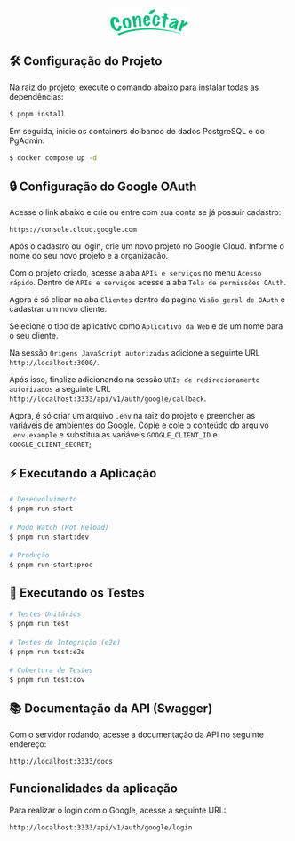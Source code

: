 <p align="center">
  <a href="https://www.conectarapp.com.br/" target="blank"><img src="./conectar-logo.png" alt="Conéctar Logo" /></a>
</p>

## 🛠️ Configuração do Projeto

Na raiz do projeto, execute o comando abaixo para instalar todas as dependências:
```bash
$ pnpm install
```

Em seguida, inicie os containers do banco de dados PostgreSQL e do PgAdmin:
```bash
$ docker compose up -d
```

## 🔒 Configuração do Google OAuth

Acesse o link abaixo e crie ou entre com sua conta se já possuir cadastro:
```
https://console.cloud.google.com
```
Após o cadastro ou login, crie um novo projeto no Google Cloud. Informe o nome do seu novo projeto e a organização.

Com o projeto criado, acesse a aba `APIs e serviços` no menu `Acesso rápido`. Dentro de `APIs e serviços` acesse a aba `Tela de permissões OAuth`. 

Agora é só clicar na aba `Clientes` dentro da página `Visão geral de OAuth` e cadastrar um novo cliente. 

Selecione o tipo de aplicativo como `Aplicativo da Web` e de um nome para o seu cliente. 

Na sessão `Origens JavaScript autorizadas` adicione a seguinte URL `http://localhost:3000/`.

Após isso, finalize adicionando na sessão `URIs de redirecionamento autorizados` a seguinte URL `http://localhost:3333/api/v1/auth/google/callback`.

Agora, é só criar um arquivo `.env` na raiz do projeto e preencher as variáveis de ambientes do Google. Copie e cole o conteúdo do arquivo `.env.example` e substitua as variáveis `GOOGLE_CLIENT_ID` e `GOOGLE_CLIENT_SECRET`;

## ⚡ Executando a Aplicação

```bash
# Desenvolvimento
$ pnpm run start

# Modo Watch (Hot Reload)
$ pnpm run start:dev

# Produção
$ pnpm run start:prod
```

## 🧪 Executando os Testes

```bash
# Testes Unitários
$ pnpm run test

# Testes de Integração (e2e)
$ pnpm run test:e2e

# Cobertura de Testes
$ pnpm run test:cov
```

## 📚 Documentação da API (Swagger)

Com o servidor rodando, acesse a documentação da API no seguinte endereço:
```
http://localhost:3333/docs
```

## Funcionalidades da aplicação

Para realizar o login com o Google, acesse a seguinte URL:
```
http://localhost:3333/api/v1/auth/google/login
```